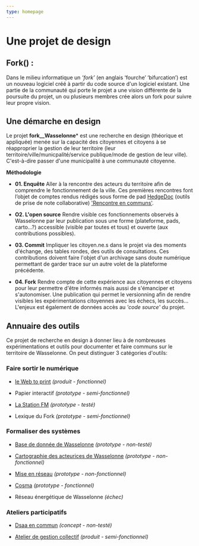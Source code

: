 ```yaml
---
type: homepage
---
```

# Une projet de design

## Fork() :
Dans le milieu informatique un *’fork’* (en anglais ‘fourche’ ‘bifurcation’) est un nouveau logiciel créé à partir du code source d'un logiciel existant. Une partie de la communauté qui porte le projet a une vision différente de la poursuite du projet, un ou plusieurs membres crée alors un fork pour suivre leur propre vision.

## Une démarche en design
Le projet **fork__Wasselonne*** est une recherche en design (théorique et appliquée) menée sur la capacité des citoyennes et citoyens à se réapproprier la gestion de leur territoire (leur territoire/ville/municpalité/service publique/mode de gestion de leur ville). C'est-à-dire passer d'une municipalité à une communauté citoyenne.


**Méthodologie**

- **01. Enquête** Aller à la rencontre des acteurs du territoire afin de comprendre le fonctionnement de la ville. Ces premières rencontres font l’objet de comptes rendus rédigés sous forme de pad [HedgeDoc](https://demo.hedgedoc.org/) (outils de prise de note collaborative) ['Rencontre en communs'](https://demo.hedgedoc.org/EdOQ1ZJGTX6C-RLD3XVJYA?view#Rencontre-en-commun).
  
- **O2. L'open source** Rendre visible ces fonctionnements observés à Wasselonne par leur publication sous une forme (plateforme, pads, carto...?) accessible (visible par toutes et tous) et ouverte (aux contributions possibles).
  
- **03. Commit** Impliquer les citoyen.ne.s dans le projet via des moments d'échange, des tables rondes, des outils de consultations. Ces contributions doivent faire l'objet d'un archivage sans doute numérique permettant de garder trace sur un autre volet de la plateforme précédente.
  
- **04. Fork** Rendre compte de cette expérience aux citoyennes et citoyens pour leur permettre d'être informés mais aussi de s'émanciper et s'autonomiser. Une publication qui permet le versionning afin de rendre visibles les expérimentations citoyennes avec les échecs, les succès... L'enjeux est également de données accès au *'code source'* du projet.

## Annuaire des outils

Ce projet de recherche en design à donner lieu à de nombreuses expérimentations et outils pour documenter et faire communs sur le territoire de Wasselonne. 
On peut distinguer 3 catégories d'outils:

### Faire sortir le numérique
- [le Web to print](https://pad.lamyne.org/editionsforkees#)    *(produit - fonctionnel)*

- Papier interactif     *(prototype - semi-fonctionnel)*

- [La Station FM](https://www.figma.com/proto/83TS8qkWQi6KeTlca8zdHr/La_Station?page-id=0%3A1&node-id=1%3A2&starting-point-node-id=1%3A2&scaling=scale-down-width) *(prototype - testé)*
 
- Lexique du Fork   *(prototype - semi-fonctionnel)*


### Formaliser des systèmes

- [Base de donnée de Wasselonne](https://airtable.com/shrbFqbht78KvlVR5)   *(prototype - non-testé)*

- [Cartographie des acteurices de Wasselonne](https://www.figma.com/proto/HpIray5TYzxa1LJvVKKWcY/Fork_Wasselonne?page-id=0%3A1&node-id=191%3A92&starting-point-node-id=4%3A2&scaling=scale-down-width)  *(prototype - non-fonctionnel)*

- [Mise en réseau](https://www.figma.com/proto/HpIray5TYzxa1LJvVKKWcY/Fork_Wasselonne?page-id=0%3A1&node-id=206%3A108&starting-point-node-id=4%3A2&scaling=scale-down-width)    *(prototype - non-fonctionnel)*

- [Cosma](/fiction)     *(prototype - fonctionnel)*

- Réseau énergétique de Wasselonne *(échec)*

### Ateliers participatifs

- [Dsaa en commun](https://demo.hedgedoc.org/eyQ4IBS0SGWJgl9mR7j9ng#) *(concept - non-testé)*

- [Atelier de gestion collectif](https://demo.hedgedoc.org/ENfQ-7wBRsuD1gDn0tv6dQ?both)     *(produit - semi-fonctionnel)*